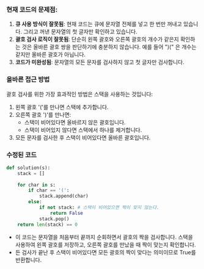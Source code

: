 
### 현재 코드의 문제점:

1. **큐 사용 방식이 잘못됨**: 현재 코드는 큐에 문자열 전체를 넣고 한 번만 꺼내고 있습니다. 그리고 꺼낸 문자열의 첫 글자만 확인하고 있습니다.
2. **괄호 검사 로직이 잘못됨**: 단순히 왼쪽 괄호와 오른쪽 괄호의 개수가 같은지 확인하는 것은 올바른 괄호 쌍을 판단하기에 충분하지 않습니다. 예를 들어 ")(" 은 개수는 같지만 올바른 괄호가 아닙니다.
3. **코드가 미완성됨**: 문자열의 모든 문자를 검사하지 않고 첫 글자만 검사합니다.

### 올바른 접근 방법

괄호 검사를 위한 가장 효과적인 방법은 스택을 사용하는 것입니다:

1. 왼쪽 괄호 '('를 만나면 스택에 추가합니다.
2. 오른쪽 괄호 ')'를 만나면:
    - 스택이 비어있다면 올바르지 않은 괄호입니다.
    - 스택이 비어있지 않다면 스택에서 하나를 제거합니다.
3. 모든 문자를 검사한 후 스택이 비어있다면 올바른 괄호입니다.

### 수정된 코드
```python
def solution(s):
    stack = []
    
    for char in s:
        if char == '(':
            stack.append(char)
        else:
            if not stack: # 스택이 비어있으면 짝이 맞지 않는다.
                return False
            stack.pop()
    return len(stack) == 0
```

- 이 코드는 문자열을 처음부터 끝까지 순회하면서 괄호의 짝을 검사합니다. 스택을 사용하여 왼쪽 괄호를 저장하고, 오른쪽 괄호를 만났을 때 짝이 맞는지 확인합니다. 
- 든 검사가 끝난 후 스택이 비어있다면 모든 괄호의 짝이 맞다는 의미이므로 True를 반환합니다.